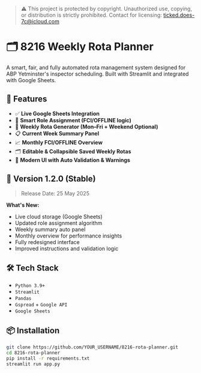 > ⚠️ This project is protected by copyright. Unauthorized use, copying, or distribution is strictly prohibited.
> Contact for licensing: ticked.does-7c@icloud.com

# 🗂️ 8216 Weekly Rota Planner

A smart, fair, and fully automated rota management system designed for ABP Yetminster's inspector scheduling. Built with Streamlit and integrated with Google Sheets.

## 🔧 Features

- ✅ **Live Google Sheets Integration**
- 🎯 **Smart Role Assignment (FCI/OFFLINE logic)**
- 📆 **Weekly Rota Generator (Mon–Fri + Weekend Optional)**
- 📋 **Current Week Summary Panel**
- 📈 **Monthly FCI/OFFLINE Overview**
- 🗂️ **Editable & Collapsible Saved Weekly Rotas**
- 🎨 **Modern UI with Auto Validation & Warnings**

## 🚀 Version 1.2.0 (Stable)

> Release Date: 25 May 2025

**What's New:**
- Live cloud storage (Google Sheets)
- Updated role assignment algorithm
- Weekly summary auto panel
- Monthly overview for performance insights
- Fully redesigned interface
- Improved instructions and validation logic

## 🛠️ Tech Stack

- `Python 3.9+`
- `Streamlit`
- `Pandas`
- `Gspread` + `Google API`
- `Google Sheets`

## 📦 Installation

```bash
git clone https://github.com/YOUR_USERNAME/8216-rota-planner.git
cd 8216-rota-planner
pip install -r requirements.txt
streamlit run app.py

